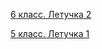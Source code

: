 
[6 класс. Летучка 2](https://docs.google.com/forms/d/e/1FAIpQLSeCY1PD1keS2T--rNj3ScSu_8R6y1oPiXQQ0uxB1hZgQHhccg/viewform)

[5 класс. Летучка 1](https://docs.google.com/forms/d/e/1FAIpQLSfpoUpHxQLG5Bj2Kbd9C1YKypaLtBkbYwr_YgW7DRDyfTrzWA/viewform)
